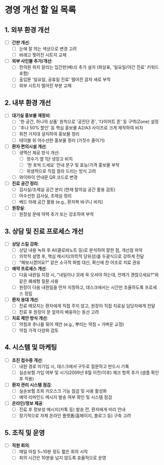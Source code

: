 # 경영 개선 할 일 목록

## 1. 외부 환경 개선

- [ ] **간판 개선**:
    - [ ] 눈에 잘 띄는 색상으로 변경 고려
    - [ ] 바래고 찢어진 시트지 교체
- [ ] **외부 사인물 추가/개선**:
    - [ ] 한의원 위치 알리는 입간판(배너) 추가 설치 (화살표, '일요일/야간 진료' 키워드 포함)
    - [ ] 출입문 '일요일, 공휴일 진료' 떨어진 글자 새로 부착
    - [ ] 외부 시트지 떨어진 부분 교체

## 2. 내부 환경 개선

- [ ] **대기실 홍보물 재정비**:
    - [ ] '한 공간, 하나의 상품' 원칙으로 '공진단 존', '다이어트 존' 등 구역(Zone) 설정
    - [ ] '추나 50% 할인' 등 핵심 홍보물 A2/A3 사이즈로 크게 제작하여 비치
    - [ ] 회전 거치대 설치하여 홍보물 정리
    - [ ] 테이블 위 어수선한 홍보물 정리 (가짓수 줄이기)
- [ ] **환자 편의시설 개선**:
    - [ ] 생맥산 제공 방식 개선:
        - [ ] 정수기 옆 1단 냉장고 비치
        - [ ] '한 포씩 드세요' 안내 문구 및 효능/가격 홍보물 부착
        - [ ] 위생적으로 직접 잘라 드리는 방식 고려
    - [ ] 와이파이 안내문 QR 코드로 변경
- [ ] **진료 공간 정리**:
    - [ ] 검사실/조제실 공간 분리 (현재 탈의실 공간 활용 검토)
    - [ ] 어수선한 검사실, 조제실 정리
    - [ ] 베드 아래 공간 활용 (e.g., 환자복 바구니 비치)
- [ ] **원장실**:
    - [ ] 원장실 문에 약력 추가 또는 강조하여 부착

## 3. 상담 및 진료 프로세스 개선

- [ ] **상담 스킬 강화**:
    - [ ] 상담 내용 녹취 후 AI(클로바노트 등)로 분석하여 잘한 점, 개선점 파악
    - [ ] 의학적 설명 후, 핵심 메시지(의학적 당위성)를 두괄식으로 강하게 전달
    - [ ] "해보시겠어요?" 같은 소극적 화법 대신, 확신에 찬 어조로 치료 권유
- [ ] **예약 프로세스 개선**:
    - [ ] 다음 내원일 지정 시, "내일이나 모레 꼭 오셔야 하는데, 언제가 괜찮으세요?"와 같은 폐쇄형 질문 사용
    - [ ] 원장이 다음 내원일을 먼저 지정하고, 데스크에서는 시간만 조율하도록 프로세스 정립
- [ ] **환자 응대 개선**:
    - [ ] 진료 메모지는 환자에게 직접 주지 않고, 원장이 직접 치료실 담당자에게 전달
    - [ ] 진료 후 원장이 문 앞까지 배웅하는 동선 고려
- [ ] **치료 제안 방식 개선**:
    - [ ] 약침과 추나를 묶어 제안 (e.g., 뿌리는 약침 + 가벼운 교정)
    - [ ] 약침 가격 다양화 검토

## 4. 시스템 및 마케팅

- [ ] **초진 접수증 개선**:
    - [ ] 내원 경로 미기입 시, 데스크에서 구두로 질문하고 반드시 기록
    - [ ] 실손보험 가입 여부 및 시기(2009년 8월 이전/이후) 체크 항목 추가 (샘플 확인 후 적용)
- [ ] **환자 관리 시스템 점검**:
    - [ ] 실손보험 조회 키오스크 기능 점검 및 사용 활성화
    - [ ] 예약 리마인드 메시지 발송 여부 확인 및 시스템 점검
- [ ] **온라인/정보 제공**:
    - [ ] 진료 후 정보성 메시지(카톡 등) 발송 전, 환자에게 미리 안내
    - [ ] 장기적으로 자체 온라인 플랫폼(홈페이지, 블로그 등) 구축 고려

## 5. 조직 및 운영

- [ ] **직원 회의**:
    - [ ] 매일 아침 5~10분 정도 짧은 회의 시작
    - [ ] 회의 시간은 10분을 넘지 않도록 효율적으로 운영
